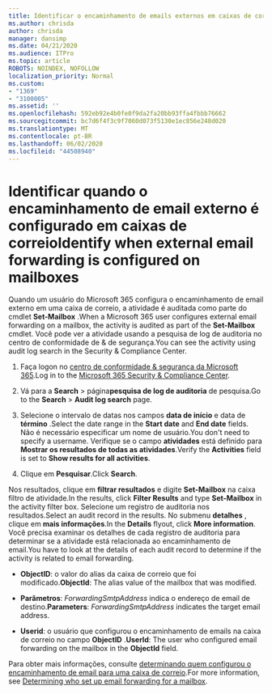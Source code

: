 ```yaml
---
title: Identificar o encaminhamento de emails externos em caixas de correio em logs de auditoria
ms.author: chrisda
author: chrisda
manager: dansimp
ms.date: 04/21/2020
ms.audience: ITPro
ms.topic: article
ROBOTS: NOINDEX, NOFOLLOW
localization_priority: Normal
ms.custom:
- "1369"
- "3100005"
ms.assetid: ''
ms.openlocfilehash: 592eb92e4b0fe0f9da2fa20bb93ffa4fbbb76662
ms.sourcegitcommit: bc7d6f4f3c9f7060d073f5130e1ec856e248d020
ms.translationtype: MT
ms.contentlocale: pt-BR
ms.lasthandoff: 06/02/2020
ms.locfileid: "44508940"
---
```

# <a name="identify-when-external-email-forwarding-is-configured-on-mailboxes"></a><span data-ttu-id="82f11-102">Identificar quando o encaminhamento de email externo é configurado em caixas de correio</span><span class="sxs-lookup"><span data-stu-id="82f11-102">Identify when external email forwarding is configured on mailboxes</span></span>

<span data-ttu-id="82f11-103">Quando um usuário do Microsoft 365 configura o encaminhamento de email externo em uma caixa de correio, a atividade é auditada como parte do cmdlet **Set-Mailbox** .</span><span class="sxs-lookup"><span data-stu-id="82f11-103">When a Microsoft 365 user configures external email forwarding on a mailbox, the activity is audited as part of the **Set-Mailbox** cmdlet.</span></span> <span data-ttu-id="82f11-104">Você pode ver a atividade usando a pesquisa de log de auditoria no centro de conformidade de & de segurança.</span><span class="sxs-lookup"><span data-stu-id="82f11-104">You can see the activity using audit log search in the Security & Compliance Center.</span></span>

1. <span data-ttu-id="82f11-105">Faça logon no [centro de conformidade & segurança da Microsoft 365](https://protection.office.com/).</span><span class="sxs-lookup"><span data-stu-id="82f11-105">Log in to the [Microsoft 365 Security & Compliance Center](https://protection.office.com/).</span></span>

2. <span data-ttu-id="82f11-106">Vá para a **Search**  >  página**pesquisa de log de auditoria** de pesquisa.</span><span class="sxs-lookup"><span data-stu-id="82f11-106">Go to the **Search** > **Audit log search** page.</span></span>

3. <span data-ttu-id="82f11-107">Selecione o intervalo de datas nos campos **data de início** e data de **término** .</span><span class="sxs-lookup"><span data-stu-id="82f11-107">Select the date range in the **Start date** and **End date** fields.</span></span> <span data-ttu-id="82f11-108">Não é necessário especificar um nome de usuário.</span><span class="sxs-lookup"><span data-stu-id="82f11-108">You don't need to specify a username.</span></span> <span data-ttu-id="82f11-109">Verifique se o campo **atividades** está definido para **Mostrar os resultados de todas as atividades**.</span><span class="sxs-lookup"><span data-stu-id="82f11-109">Verify the **Activities** field is set to **Show results for all activities**.</span></span>

4. <span data-ttu-id="82f11-110">Clique em **Pesquisar**.</span><span class="sxs-lookup"><span data-stu-id="82f11-110">Click **Search**.</span></span>

<span data-ttu-id="82f11-111">Nos resultados, clique em **filtrar resultados** e digite **Set-Mailbox** na caixa filtro de atividade.</span><span class="sxs-lookup"><span data-stu-id="82f11-111">In the results, click **Filter Results** and type **Set-Mailbox** in the activity filter box.</span></span> <span data-ttu-id="82f11-112">Selecione um registro de auditoria nos resultados.</span><span class="sxs-lookup"><span data-stu-id="82f11-112">Select an audit record in the results.</span></span> <span data-ttu-id="82f11-113">No submenu **detalhes** , clique em **mais informações**.</span><span class="sxs-lookup"><span data-stu-id="82f11-113">In the **Details** flyout, click **More information**.</span></span> <span data-ttu-id="82f11-114">Você precisa examinar os detalhes de cada registro de auditoria para determinar se a atividade está relacionada ao encaminhamento de email.</span><span class="sxs-lookup"><span data-stu-id="82f11-114">You have to look at the details of each audit record to determine if the activity is related to email forwarding.</span></span>

- <span data-ttu-id="82f11-115">**ObjectID**: o valor do alias da caixa de correio que foi modificado.</span><span class="sxs-lookup"><span data-stu-id="82f11-115">**ObjectId**: The alias value of the mailbox that was modified.</span></span>

- <span data-ttu-id="82f11-116">**Parâmetros**: _ForwardingSmtpAddress_ indica o endereço de email de destino.</span><span class="sxs-lookup"><span data-stu-id="82f11-116">**Parameters**: _ForwardingSmtpAddress_ indicates the target email address.</span></span>

- <span data-ttu-id="82f11-117">**Userid**: o usuário que configurou o encaminhamento de emails na caixa de correio no campo **ObjectID** .</span><span class="sxs-lookup"><span data-stu-id="82f11-117">**UserId**: The user who configured email forwarding on the mailbox in the **ObjectId** field.</span></span>

<span data-ttu-id="82f11-118">Para obter mais informações, consulte [determinando quem configurou o encaminhamento de email para uma caixa de correio](https://docs.microsoft.com/microsoft-365/compliance/auditing-troubleshooting-scenarios#determine-who-set-up-email-forwarding-for-a-mailbox).</span><span class="sxs-lookup"><span data-stu-id="82f11-118">For more information, see [Determining who set up email forwarding for a mailbox](https://docs.microsoft.com/microsoft-365/compliance/auditing-troubleshooting-scenarios#determine-who-set-up-email-forwarding-for-a-mailbox).</span></span>
